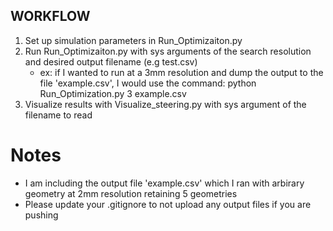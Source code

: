 ## WORKFLOW
1. Set up simulation parameters in Run_Optimizaiton.py
2. Run Run_Optimizaiton.py with sys arguments of the search resolution and desired output filename (e.g test.csv)
    - ex: if I wanted to run at a 3mm resolution and dump the output to the file 'example.csv', I would use the command: python Run_Optimization.py 3 example.csv
3. Visualize results with Visualize_steering.py with sys argument of the filename to read

# Notes
- I am including the output file 'example.csv' which I ran with arbirary geometry at 2mm resolution retaining 5 geometries
- Please update your .gitignore to not upload any output files if you are pushing
